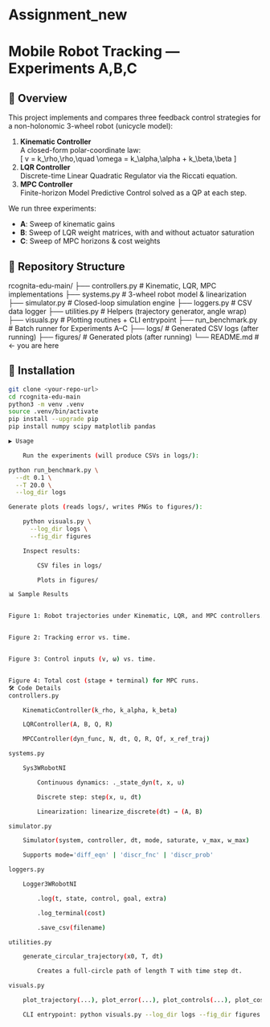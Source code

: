 # Assignment_new
# Mobile Robot Tracking — Experiments A,B,C

## 📖 Overview
This project implements and compares three feedback control strategies for a non-holonomic 3-wheel robot (unicycle model):

1. **Kinematic Controller**  
   A closed-form polar-coordinate law:  
   \[
     v = k_\rho\,\rho,\quad
     \omega = k_\alpha\,\alpha + k_\beta\,\beta
   \]
2. **LQR Controller**  
   Discrete-time Linear Quadratic Regulator via the Riccati equation.
3. **MPC Controller**  
   Finite-horizon Model Predictive Control solved as a QP at each step.

We run three experiments:
- **A**: Sweep of kinematic gains  
- **B**: Sweep of LQR weight matrices, with and without actuator saturation  
- **C**: Sweep of MPC horizons & cost weights  

## 📁 Repository Structure

rcognita-edu-main/
├── controllers.py # Kinematic, LQR, MPC implementations
├── systems.py # 3-wheel robot model & linearization
├── simulator.py # Closed-loop simulation engine
├── loggers.py # CSV data logger
├── utilities.py # Helpers (trajectory generator, angle wrap)
├── visuals.py # Plotting routines + CLI entrypoint
├── run_benchmark.py # Batch runner for Experiments A–C
├── logs/ # Generated CSV logs (after running)
├── figures/ # Generated plots (after running)
└── README.md # ← you are here


## 🚀 Installation

```bash
git clone <your-repo-url>
cd rcognita-edu-main
python3 -m venv .venv
source .venv/bin/activate
pip install --upgrade pip
pip install numpy scipy matplotlib pandas

▶️ Usage

    Run the experiments (will produce CSVs in logs/):

python run_benchmark.py \
  --dt 0.1 \
  --T 20.0 \
  --log_dir logs

Generate plots (reads logs/, writes PNGs to figures/):

    python visuals.py \
      --log_dir logs \
      --fig_dir figures

    Inspect results:

        CSV files in logs/

        Plots in figures/

📊 Sample Results


Figure 1: Robot trajectories under Kinematic, LQR, and MPC controllers.


Figure 2: Tracking error vs. time.


Figure 3: Control inputs (v, ω) vs. time.


Figure 4: Total cost (stage + terminal) for MPC runs.
🛠️ Code Details
controllers.py

    KinematicController(k_rho, k_alpha, k_beta)

    LQRController(A, B, Q, R)

    MPCController(dyn_func, N, dt, Q, R, Qf, x_ref_traj)

systems.py

    Sys3WRobotNI

        Continuous dynamics: ._state_dyn(t, x, u)

        Discrete step: step(x, u, dt)

        Linearization: linearize_discrete(dt) → (A, B)

simulator.py

    Simulator(system, controller, dt, mode, saturate, v_max, w_max)

    Supports mode='diff_eqn' | 'discr_fnc' | 'discr_prob'

loggers.py

    Logger3WRobotNI

        .log(t, state, control, goal, extra)

        .log_terminal(cost)

        .save_csv(filename)

utilities.py

    generate_circular_trajectory(x0, T, dt)

        Creates a full-circle path of length T with time step dt.

visuals.py

    plot_trajectory(...), plot_error(...), plot_controls(...), plot_costs(...)

    CLI entrypoint: python visuals.py --log_dir logs --fig_dir figures
